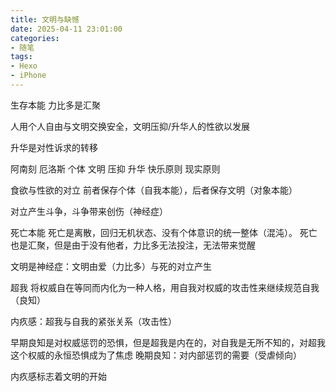 ```yaml
---
title: 文明与缺憾
date: 2025-04-11 23:01:00
categories:
- 随笔
tags:
- Hexo
- iPhone
---
```

生存本能
力比多是汇聚

人用个人自由与文明交换安全，文明压抑/升华人的性欲以发展

升华是对性诉求的转移

阿南刻	厄洛斯
个体	文明
压抑	升华
快乐原则	现实原则

食欲与性欲的对立
前者保存个体（自我本能），后者保存文明（对象本能）

对立产生斗争，斗争带来创伤（神经症）

死亡本能
死亡是离散，回归无机状态、没有个体意识的统一整体（混沌）。
死亡也是汇聚，但是由于没有他者，力比多无法投注，无法带来觉醒

文明是神经症：文明由爱（力比多）与死的对立产生

超我
将权威自在等同而内化为一种人格，用自我对权威的攻击性来继续规范自我（良知）

内疚感：超我与自我的紧张关系（攻击性）

早期良知是对权威惩罚的恐惧，但是超我是内在的，对自我是无所不知的，对超我这个权威的永恒恐惧成为了焦虑
晚期良知：对内部惩罚的需要（受虐倾向）

内疚感标志着文明的开始
